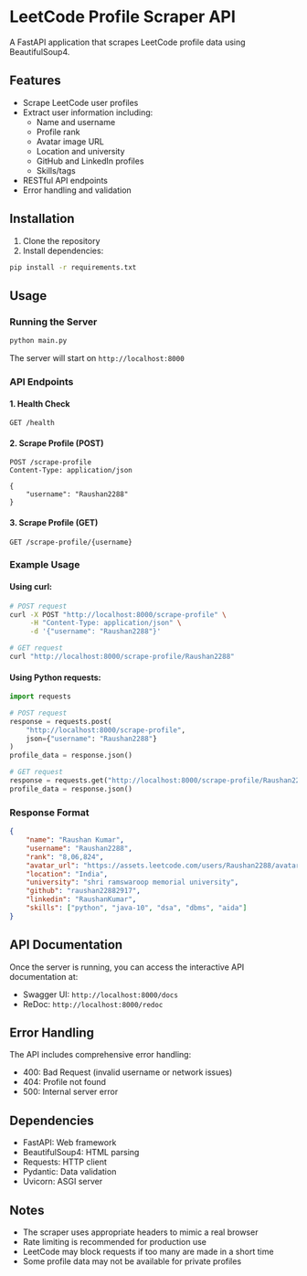 # LeetCode Profile Scraper API

A FastAPI application that scrapes LeetCode profile data using BeautifulSoup4.

## Features

- Scrape LeetCode user profiles
- Extract user information including:
  - Name and username
  - Profile rank
  - Avatar image URL
  - Location and university
  - GitHub and LinkedIn profiles
  - Skills/tags
- RESTful API endpoints
- Error handling and validation

## Installation

1. Clone the repository
2. Install dependencies:
```bash
pip install -r requirements.txt
```

## Usage

### Running the Server

```bash
python main.py
```

The server will start on `http://localhost:8000`

### API Endpoints

#### 1. Health Check
```
GET /health
```

#### 2. Scrape Profile (POST)
```
POST /scrape-profile
Content-Type: application/json

{
    "username": "Raushan2288"
}
```

#### 3. Scrape Profile (GET)
```
GET /scrape-profile/{username}
```

### Example Usage

#### Using curl:
```bash
# POST request
curl -X POST "http://localhost:8000/scrape-profile" \
     -H "Content-Type: application/json" \
     -d '{"username": "Raushan2288"}'

# GET request
curl "http://localhost:8000/scrape-profile/Raushan2288"
```

#### Using Python requests:
```python
import requests

# POST request
response = requests.post(
    "http://localhost:8000/scrape-profile",
    json={"username": "Raushan2288"}
)
profile_data = response.json()

# GET request
response = requests.get("http://localhost:8000/scrape-profile/Raushan2288")
profile_data = response.json()
```

### Response Format

```json
{
    "name": "Raushan Kumar",
    "username": "Raushan2288",
    "rank": "8,06,824",
    "avatar_url": "https://assets.leetcode.com/users/Raushan2288/avatar_1716696348.png",
    "location": "India",
    "university": "shri ramswaroop memorial university",
    "github": "raushan22882917",
    "linkedin": "RaushanKumar",
    "skills": ["python", "java-10", "dsa", "dbms", "aida"]
}
```

## API Documentation

Once the server is running, you can access the interactive API documentation at:
- Swagger UI: `http://localhost:8000/docs`
- ReDoc: `http://localhost:8000/redoc`

## Error Handling

The API includes comprehensive error handling:
- 400: Bad Request (invalid username or network issues)
- 404: Profile not found
- 500: Internal server error

## Dependencies

- FastAPI: Web framework
- BeautifulSoup4: HTML parsing
- Requests: HTTP client
- Pydantic: Data validation
- Uvicorn: ASGI server

## Notes

- The scraper uses appropriate headers to mimic a real browser
- Rate limiting is recommended for production use
- LeetCode may block requests if too many are made in a short time
- Some profile data may not be available for private profiles
